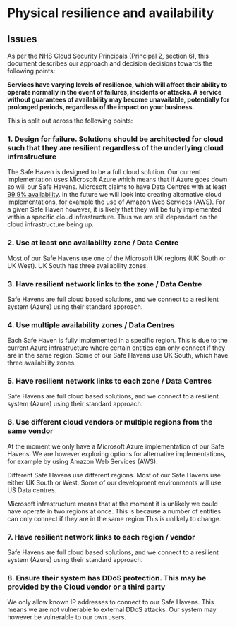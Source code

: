 # Physical resilience and availability

## Issues

As per the NHS Cloud Security Principals (Principal 2, section 6), this document describes our approach and decision decisions towards the following points:

**Services have varying levels of resilience, which will affect their ability to operate normally in the event of failures, incidents or attacks. A service without guarantees of availability may become unavailable, potentially for prolonged periods, regardless of the impact on your business.**

This is split out across the following points:

### 1. Design for failure. Solutions should be architected for cloud such that they are resilient regardless of the underlying cloud infrastructure

The Safe Haven is designed to be a full cloud solution. Our current implementation uses Microsoft Azure which means that if Azure goes down so will our Safe Havens.
Microsoft claims to have Data Centres with at least [99.9% availability](<https://azure.microsoft.com/en-gb/support/legal/sla/summary/>).
In the future we will look into creating alternative cloud implementations, for example the use of Amazon Web Services (AWS). For a given Safe Haven however, it is likely that they will be fully implemented within a specific cloud infrastructure. Thus we are still dependant on the cloud infrastructure being up.

### 2. Use at least one availability zone / Data Centre

Most of our Safe Havens use one of the Microsoft UK regions (UK South or UK West).
UK South has three availability zones.

### 3. Have resilient network links to the zone / Data Centre

Safe Havens are full cloud based solutions, and we connect to a resilient system (Azure) using their standard approach.

### 4. Use multiple availability zones / Data Centres

Each Safe Haven is fully implemented in a specific region.
This is due to the current Azure infrastructure where certain entities can only connect if they are in the same region.
Some of our Safe Havens use UK South, which have three availability zones.

### 5. Have resilient network links to each zone / Data Centres

Safe Havens are full cloud based solutions, and we connect to a resilient system (Azure) using their standard approach.

### 6. Use different cloud vendors or multiple regions from the same vendor

At the moment we only have a Microsoft Azure implementation of our Safe Havens.
We are however exploring options for alternative implementations, for example by using Amazon Web Services (AWS).

Different Safe Havens use different regions.
Most of our Safe Havens use either UK South or West.
Some of our development environments will use US Data centres.

Microsoft infrastructure means that at the moment it is unlikely we could have operate in two regions at once.
This is because a number of entities can only connect if they are in the same region
 This is unlikely to change.

### 7. Have resilient network links to each region / vendor

Safe Havens are full cloud based solutions, and we connect to a resilient system (Azure) using their standard approach.

### 8. Ensure their system has DDoS protection. This may be provided by the Cloud vendor or a third party

We only allow known IP addresses to connect to our Safe Havens.
This means we are not vulnerable to external DDoS attacks.
Our system may however be vulnerable to our own users.
